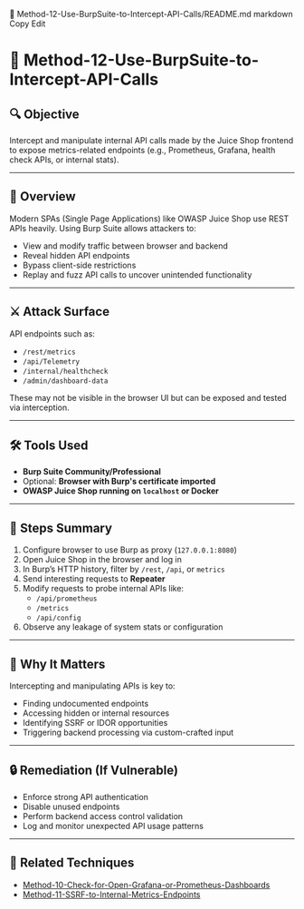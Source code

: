 📘 Method-12-Use-BurpSuite-to-Intercept-API-Calls/README.md
markdown
Copy
Edit
# 🧰 Method-12-Use-BurpSuite-to-Intercept-API-Calls

## 🔍 Objective
Intercept and manipulate internal API calls made by the Juice Shop frontend to expose metrics-related endpoints (e.g., Prometheus, Grafana, health check APIs, or internal stats).

---

## 🧠 Overview
Modern SPAs (Single Page Applications) like OWASP Juice Shop use REST APIs heavily. Using Burp Suite allows attackers to:
- View and modify traffic between browser and backend
- Reveal hidden API endpoints
- Bypass client-side restrictions
- Replay and fuzz API calls to uncover unintended functionality

---

## ⚔️ Attack Surface
API endpoints such as:
- `/rest/metrics`
- `/api/Telemetry`
- `/internal/healthcheck`
- `/admin/dashboard-data`

These may not be visible in the browser UI but can be exposed and tested via interception.

---

## 🛠️ Tools Used
- **Burp Suite Community/Professional**
- Optional: **Browser with Burp's certificate imported**
- **OWASP Juice Shop running on `localhost` or Docker**

---

## 🚀 Steps Summary
1. Configure browser to use Burp as proxy (`127.0.0.1:8080`)
2. Open Juice Shop in the browser and log in
3. In Burp’s HTTP history, filter by `/rest`, `/api`, or `metrics`
4. Send interesting requests to **Repeater**
5. Modify requests to probe internal APIs like:
   - `/api/prometheus`
   - `/metrics`
   - `/api/config`
6. Observe any leakage of system stats or configuration

---

## 🔐 Why It Matters
Intercepting and manipulating APIs is key to:
- Finding undocumented endpoints
- Accessing hidden or internal resources
- Identifying SSRF or IDOR opportunities
- Triggering backend processing via custom-crafted input

---

## 🔒 Remediation (If Vulnerable)
- Enforce strong API authentication
- Disable unused endpoints
- Perform backend access control validation
- Log and monitor unexpected API usage patterns

---

## 📎 Related Techniques
- [Method-10-Check-for-Open-Grafana-or-Prometheus-Dashboards](../Method-10-Check-for-Open-Grafana-or-Prometheus-Dashboards)
- [Method-11-SSRF-to-Internal-Metrics-Endpoints](../Method-11-SSRF-to-Internal-Metrics-Endpoints)
